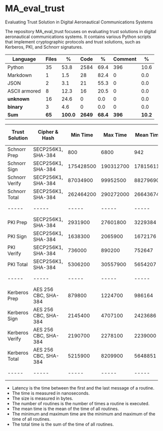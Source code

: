 # MA_eval_trust
Evaluating Trust Solution in Digital Aeronautical Communications Systems

The repository MA_eval_trust focuses on evaluating trust solutions in digital aeronautical communications systems. It contains various Python scripts that implement cryptographic protocols and trust solutions, such as Kerberos, PKI, and Schnorr signatures.


| Language      | Files |     % | Code |    % | Comment |    % |
|---------------|-------|-------|------|------|---------|------|
| Python        |    35 |  53.8 | 2584 | 69.4 |     396 | 10.6 |
| Markdown      |     1 |   1.5 |   28 | 82.4 |       0 |  0.0 |
| JSON          |     2 |   3.1 |   21 | 55.3 |       0 |  0.0 |
| ASCII armored |     8 |  12.3 |   16 | 20.5 |       0 |  0.0 |
| __unknown__   |    16 |  24.6 |    0 |  0.0 |       0 |  0.0 |
| __binary__    |     3 |   4.6 |    0 |  0.0 |       0 |  0.0 |
| **Sum**       |   **65** | **100.0** | **2649** | **68.4** |   **396** | **10.2** |




| Trust Solution  | Cipher & Hash        | Min Time  | Max Time  | Mean Time   | Size (Byte) | Latency * | Number of Routines |
|-----------------|----------------------|-----------|-----------|-------------|-------------|-----------|--------------------|
| Schnorr Prep    | SECP256K1, SHA-384   | 800       | 6800      | 942         | -           | N/A       | 100                |
| Schnorr Sign    | SECP256K1, SHA-384   | 175428500 | 190312700 | 178156113   | -           | N/A       | 100                |
| Schnorr Verify  | SECP256K1, SHA-384   | 87034900  | 99952500  | 88279690    | -           | N/A       | 100                |
| Schnorr Total   | SECP256K1, SHA-384   | 262464200 | 290272000 | 266436745   | 227         | N/A       | 100                |
| -----           | -----                | -----     | -----     | -----       | -----       | -----     | -----              |
| PKI Prep        | SECP256K1, SHA-384   | 2931900   | 27601800  | 3229384     | -           | N/A       | 100                |
| PKI Sign        | SECP256K1, SHA-384   | 1638300   | 2065900   | 1672176     | -           | N/A       | 100                |
| PKI Verify      | SECP256K1, SHA-384   | 736000    | 890200    | 752647      | -           | N/A       | 100                |
| PKI Total       | SECP256K1, SHA-384   | 5306200   | 30557900  | 5654207     | 1209        | N/A       | 100                |
| -----           | -----                | -----     | -----     | -----       | -----       | -----     | -----              |
| Kerberos Prep   | AES 256 CBC, SHA-384 | 879800    | 1224700   | 986164      | -           | N/A       | 100                |
| Kerberos Sign   | AES 256 CBC, SHA-384 | 2145400   | 4707100   | 2423686     | -           | N/A       | 100                |
| Kerberos Verify | AES 256 CBC, SHA-384 | 2190700   | 2278100   | 2239000     | -           | N/A       | 100                |
| Kerberos Total  | AES 256 CBC, SHA-384 | 5215900   | 8209900   | 5648851     | 168         | N/A       | 100                |
| -----           | -----                | -----     | -----     | -----       | -----       | -----     | -----              |


* Latency is the time between the first and the last message of a routine.
* The time is measured in nanoseconds.
* The size is measured in bytes.
* The number of routines is the number of times a routine is executed.
* The mean time is the mean of the time of all routines.
* The minimum and maximum time are the minimum and maximum of the time of all routines.
* The total time is the sum of the time of all routines.
